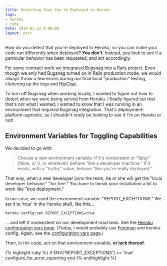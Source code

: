 ```yaml
---
title: Detecting that You're Deployed to Heroku
tags:
- heroku
- ruby
date: 2014-01-22 8:00:00
layout: post
---
```

How do you detect that you're deployed to Heroku, so you can make your code run differently when deployed?  **You don't**.  Instead, you look to see if a particular *behavior* has been requested, and act accordingly.

For some contract work we integrated [Bugsnag](https://bugsnag.com/) into a Rails project.  Even though we only had Bugsnag turned on in Rails production mode, we would always throw a few errors during our final local "production" testing, cluttering up the logs and [HipChat](https://www.hipchat.com/).

To turn off Bugsnag when working locally, I wanted to figure out how to detect when we were being served from Heroku.  I finally figured out that that's *not* what I wanted; I wanted to know that I was running in an environment that *required* Bugsnag integration.  That's deployment-platform-agnostic, so I shouldn't *really* be looking to see if I'm on Heroku or not!

## Environment Variables for Toggling Capabilities ##

We decided to go with:

> Choose a new environment variable.  If it's nonexistent or "falsy" (false, or 0, or whatever) behave "like a developer machine." If it exists, with a "truthy" value, behave "like you're really deployed."

That way, when a new developer joins the team, he or she will get the "local developer behavior" "for free."  You have to tweak your installation a bit to work like "true deployment."

In our case, we used the environment variable "REPORT_EXCEPTIONS."  We set it to 'true' in the Heroku shell, like this...

    heroku config:set REPORT_EXCEPTIONS=true

... and left it nonexistent on our development machines.  See the [Heroku configuration vars page](https://devcenter.heroku.com/articles/config-vars).  (Today, I would probably use [Foreman](http://blog.daviddollar.org/2011/05/06/introducing-foreman.html) and heroku-config.  Again, see the [configuration vars page](https://devcenter.heroku.com/articles/config-vars).)

Then, in the code, act on that environment variable, **or lack thereof.**

{% highlight ruby %}
if ENV['REPORT_EXCEPTIONS'] == 'true'
  configure_for_error_reporting
end
{% endhighlight %}

